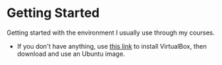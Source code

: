 # Getting Started

Getting started with the environment I usually use through my courses.

- If you don't have anything, use [this link]() to install VirtualBox, then download and use an Ubuntu image.
